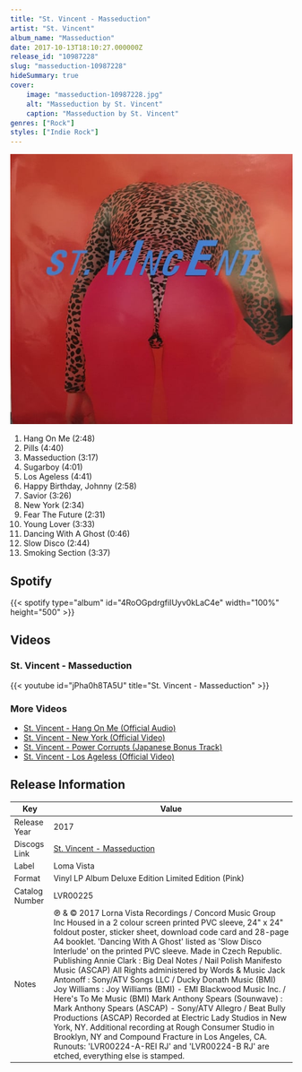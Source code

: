 ```yaml
---
title: "St. Vincent - Masseduction"
artist: "St. Vincent"
album_name: "Masseduction"
date: 2017-10-13T18:10:27.000000Z
release_id: "10987228"
slug: "masseduction-10987228"
hideSummary: true
cover:
    image: "masseduction-10987228.jpg"
    alt: "Masseduction by St. Vincent"
    caption: "Masseduction by St. Vincent"
genres: ["Rock"]
styles: ["Indie Rock"]
---
```


![Masseduction by St. Vincent](masseduction-10987228.jpg)

<!-- section break -->

1. Hang On Me (2:48)
2. Pills (4:40)
3. Masseduction (3:17)
4. Sugarboy (4:01)
5. Los Ageless (4:41)
6. Happy Birthday, Johnny (2:58)
7. Savior (3:26)
8. New York (2:34)
9. Fear The Future (2:31)
10. Young Lover (3:33)
11. Dancing With A Ghost (0:46)
12. Slow Disco (2:44)
13. Smoking Section (3:37)

<!-- section break -->


## Spotify
{{< spotify type="album" id="4RoOGpdrgfiIUyv0kLaC4e" width="100%" height="500" >}}



## Videos
### St. Vincent - Masseduction
{{< youtube id="jPha0h8TA5U" title="St. Vincent - Masseduction" >}}<br>

### More Videos

- [St. Vincent - Hang On Me (Official Audio)](https://www.youtube.com/watch?v=F9WjhPy02gU)
- [St. Vincent - New York (Official Video)](https://www.youtube.com/watch?v=4TPqUvy1vYU)
- [St. Vincent - Power Corrupts (Japanese Bonus Track)](https://www.youtube.com/watch?v=GYLCrGOY_eQ)
- [St. Vincent - Los Ageless (Official Video)](https://www.youtube.com/watch?v=h9TlaYxoOO8)


## Release Information
|  Key           | Value                                                |
| ---------------| ---------------------------------------------------- |
| Release Year   | 2017                                   |
| Discogs Link   | [St. Vincent - Masseduction](https://www.discogs.com/release/10987228-St-Vincent-Masseduction) |
| Label          | Loma Vista |
| Format         | Vinyl LP Album Deluxe Edition Limited Edition (Pink) |
| Catalog Number | LVR00225 |
| Notes | ℗ & © 2017 Lorna Vista Recordings / Concord Music Group Inc  Housed in a 2 colour screen printed PVC sleeve, 24" x 24" foldout poster, sticker sheet, download code card and 28-page A4 booklet.  'Dancing With A Ghost' listed as 'Slow Disco Interlude' on the printed PVC sleeve.  Made in Czech Republic.  Publishing Annie Clark : Big Deal Notes / Nail Polish Manifesto Music (ASCAP) All Rights administered by Words & Music Jack Antonoff : Sony/ATV Songs LLC / Ducky Donath Music (BMI) Joy Williams : Joy Williams (BMI) - EMI Blackwood Music Inc. / Here's To Me Music (BMI) Mark Anthony Spears (Sounwave) : Mark Anthony Spears (ASCAP) - Sony/ATV Allegro / Beat Bully Productions (ASCAP)  Recorded at Electric Lady Studios in New York, NY. Additional recording at Rough Consumer Studio in Brooklyn, NY and Compound Fracture in Los Angeles, CA.  Runouts: 'LVR00224-A-REI RJ' and 'LVR00224-B RJ' are etched, everything else is stamped. |